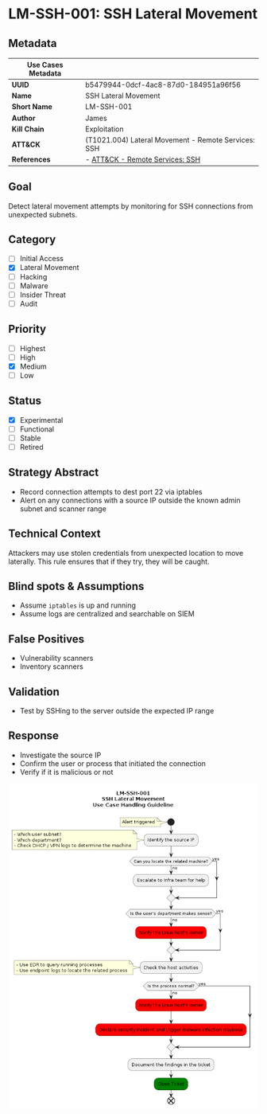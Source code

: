 # LM-SSH-001: SSH Lateral Movement

## Metadata

| **Use Cases Metadata** ||
| --- | --- |
| **UUID** | b5479944-0dcf-4ac8-87d0-184951a96f56 |
| **Name** | SSH Lateral Movement |
| **Short Name** | LM-SSH-001 |
| **Author** | James |
| **Kill Chain** | Exploitation |
| **ATT&CK** | (T1021.004) Lateral Movement - Remote Services: SSH |
| **References** | - [ATT&CK - Remote Services: SSH](https://attack.mitre.org/techniques/T1021/004/) |

## Goal

Detect lateral movement attempts by monitoring for SSH connections from unexpected subnets.

## Category

- [ ] Initial Access
- [x] Lateral Movement
- [ ] Hacking
- [ ] Malware
- [ ] Insider Threat
- [ ] Audit

## Priority

- [ ] Highest
- [ ] High
- [x] Medium
- [ ] Low

## Status

- [X] Experimental
- [ ] Functional
- [ ] Stable
- [ ] Retired

## Strategy Abstract

- Record connection attempts to dest port 22 via iptables
- Alert on any connections with a source IP outside the known admin subnet and scanner range

## Technical Context

Attackers may use stolen credentials from unexpected location to move laterally. This rule ensures that if they try, they will be caught.

## Blind spots & Assumptions

- Assume `iptables` is up and running
- Assume logs are centralized and searchable on SIEM

## False Positives

- Vulnerability scanners
- Inventory scanners

## Validation

- Test by SSHing to the server outside the expected IP range

## Response

- Investigate the source IP
- Confirm the user or process that initiated the connection
- Verify if it is malicious or not

![Runbook](images/b665a22177c27534f10cbfa8a1cdf4a210918a7cfb4444227be32ee9c9714f4a.png)  

